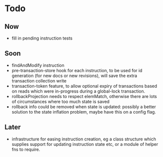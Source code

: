 Todo
====

Now
---

- fill in pending instruction tests

Soon
----

- findAndModify instruction
- pre-transaction-store hook for each instruction, to be used for id generation (for new docs or new revisions), will save the extra transaction collection write 
- transaction-token feature, to allow optional expiry of transactions based on reads which were in-progress during a global-lock transaction. 
- rollbackProjection needs to respect elemMatch, otherwise there are lots of circumstances where too much state is saved
- rollback info could be removed when state is updated: possibly a better solution to the state inflation problem, maybe have this on a config flag. 

Later
-----


- infrastructure for easing instruction creation, eg a class structure which supplies support for updating instruction state etc, or a module of helper fns to require.


